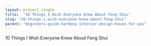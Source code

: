 ```yaml
---
layout: project_single
title:  "10 Things I Wish Everyone Knew About Feng Shui"
slug: "10-things-i-wish-everyone-knew-about-feng-shui"
parent: "beginners-guide-harmony-interior-design-house-for-you"
---
```

10 Things I Wish Everyone Knew About Feng Shui